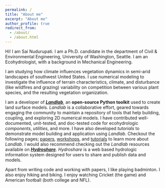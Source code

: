 ```yaml
---
permalink: /
title: "About me"
excerpt: "About me"
author_profile: true
redirect_from: 
  - /about/
  - /about.html
---
```


Hi! I am Sai Nudurupati. I am a Ph.D. candidate in the department of 
Civil & Environmental Engineering, University of Washington, Seattle. 
I am an Ecohydrologist, with a background in Mechanical Engineering.

I am studying how climate influences vegetation dynamics in semi-arid 
landscapes of southwest United States. I use numerical modeling to 
investigate the influence of terrain characteristics, 
climate, and disturbance (like wildfires and grazing) variability on 
competition between various plant species, and the resulting 
vegetation organization. 

I am a developer of ***[Landlab]( http://landlab.github.io/#/)***, 
an **open-source Python toolkit** used to create land surface models.
*Landlab* is a collaborative effort, geared towards engaging the community
to maintain a repository of tools that help building, coupling,
and exploring 2D numerical models. I have contributed well-documented,
unit-tested, and doc-tested code for ecohydrologic *components*,
*utilities*, and more. I have also developed *tutorials* to
demonstrate model building and application using *Landlab*.
Checkout the following pages;
[papers](https://github.com/landlab/landlab/wiki/Landlab-Papers-and-Presentations),
[workshops](https://github.com/landlab/landlab/wiki/Landlab-Clinics-and-Workshops),
and [tutorials](https://github.com/landlab/landlab/wiki/Tutorials)
to learn more about *Landlab*. I would also recommend checking out
the *Landlab* resources available on ***[Hydroshare](https://www.hydroshare.org/)***.
*Hydroshare* is a web based hydrologic information system
designed for users to share and publish data and models.

Apart from writing code and working with papers, I like playing badminton. 
I also enjoy hiking and biking.
I enjoy watching Cricket (the game) and 
American football (both college and NFL).

